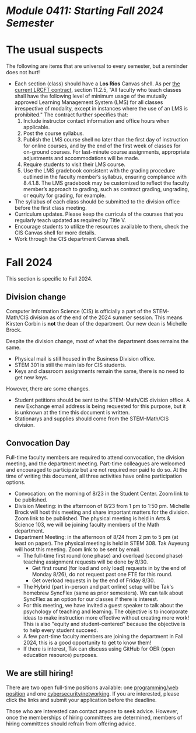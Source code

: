 # _Module 0411: Starting Fall 2024 Semester_

# The usual suspects

The following are items that are universal to every semester, but a reminder does not hurt!

* Each section (class) should have a **Los Rios** Canvas shell. As per [the current LRCFT contract](https://www.lrcft.org/what-we-do/contract/), section 11.2.5, "All faculty who teach classes shall have the following level of minimum usage of the mutually approved Learning Management System (LMS) for all classes irrespective of modality, except in instances where the use of an LMS is prohibited." The contract further specifies that:
   1.  Include instructor contact information and office hours when applicable.
   2.  Post the course syllabus.
   3.  Publish the LMS course shell no later than the first day of instruction for online courses, and by the end of the first week of classes for on-ground courses. For last-minute course assignments, appropriate adjustments and accommodations will be made.
   4.  Require students to visit their LMS course.
   5.  Use the LMS gradebook consistent with the grading procedure outlined in the faculty member’s syllabus, ensuring compliance with 8.4.1.8. The LMS gradebook may be customized to reflect the faculty member’s approach to grading, such as contract grading, ungrading, or equity for grading, for example.
* The syllabus of each class should be submitted to the division office before the first class meeting.
* Curriculum updates. Please keep the curricula of the courses that you regularly teach updated as required by Title V.
* Encourage students to utilize the resources available to them, check the CIS Canvas shell for more details.
* Work through the CIS department Canvas shell.

# Fall 2024

This section is specific to Fall 2024.

## Division change

Computer Information Science (CIS) is officially a part of the STEM-Math/CIS division as of the end of the 2024 summer session. This means Kirsten Corbin is __not__ the dean of the department. Our new dean is Michelle Brock. 

Despite the division change, most of what the department does remains the same.

* Physical mail is still housed in the Business Division office.
* STEM 301 is still the main lab for CIS students.
* Keys and classroom assignments remain the same, there is no need to get new keys.

However, there are some changes.

* Student petitions should be sent to the STEM-Math/CIS division office. A new Exchange email address is being requested for this purpose, but it is unknown at the time this document is written.
* Stationarys and supplies should come from the STEM-Math/CIS division.

## Convocation Day

Full-time faculty members are required to attend convocation, the division meeting, and the department meeting. Part-time colleagues are welcomed and encouraged to participate but are not required nor paid to do so. At the time of writing this document, all three activities have online participation options.

* Convocation: on the morning of 8/23 in the Student Center. Zoom link to be published.
* Division Meeting: in the afternoon of 8/23 from 1 pm to 1:50 pm. Michelle Brock will host this meeting and share important matters for the division. Zoom link to be published. The physical meeting is held in Arts & Science 103, we will be joining faculty members of the Math department.
* Department Meeting: in the afternoon of 8/24 from 2 pm to 5 pm (at least on paper). The physical meeting is held in STEM 308. Tak Auyeung will host this meeting. Zoom link to be sent by email.
  * The full-time first round (one phase) and overload (second phase) teaching assignment requests will be done by 8/30.
    * Get first round (for load and only load) requests in by the end of Monday 8/26), do not request past one FTE for this round.
    * Get overload requests in by the end of Friday 8/30.
  * The Hybrid (part in-person and part online) setup will be Tak's homebrew SyncFlex (same as prior semesters). We can talk about SyncFlex as an option for our classes if there is interest.
  * For this meeting, we have invited a guest speaker to talk about the psychology of teaching and learning. The objective is to incorporate ideas to make instruction more effective without creating more work! This is also "equity and student-centered" because the objective is to help every student succeed.
  * A few part-time faculty members are joining the department in Fall 2024, this is a good opportunity to get to know them!
  * If there is interest, Tak can discuss using GitHub for OER (open education resource) purposes.
 
## We are still hiring!

There are two open full-time positions available: one [programming/web position](https://www.schooljobs.com/careers/losriosccd/Faculty/jobs/4566495/computer-information-science-assistant-professor-programming-and-web) and one [cybersecurity/networking](https://www.schooljobs.com/careers/losriosccd/Faculty/jobs/4566536/computer-information-science-assistant-professor-cybersecurity-networking-and-c). If you are interested, please click the links and submit your application before the deadline.

Those who are interested can contact anyone to seek advice. However, once the memberships of hiring committees are determined, members of hiring committees should refrain from offering advice.

